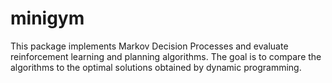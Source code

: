 # minigym

This package implements Markov Decision Processes and evaluate reinforcement learning and 
planning algorithms. The goal is to compare the algorithms to the optimal solutions obtained by dynamic programming.
